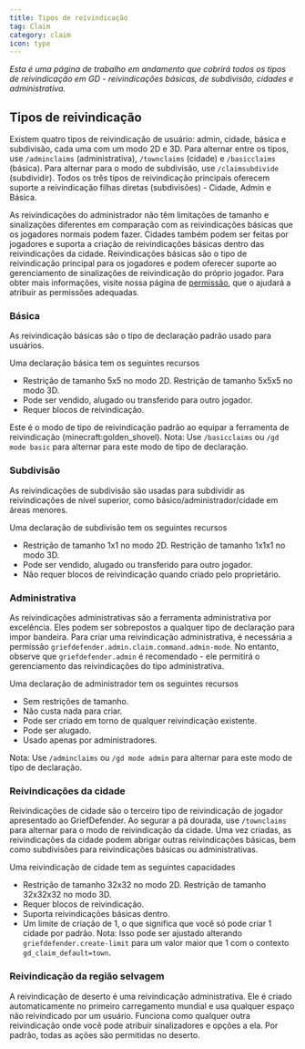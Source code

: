 ```yaml
---
title: Tipos de reivindicação
tag: Claim
category: claim
icon: type
---
```


_Esta é uma página de trabalho em andamento que cobrirá todos os tipos de reivindicação em GD - reivindicações básicas, de subdivisão, cidades e administrativa._

## Tipos de reivindicação
Existem quatro tipos de reivindicação de usuário: admin, cidade, básica e subdivisão, cada uma com um modo 2D e 3D. Para alternar entre os tipos, use `/adminclaims` (administrativa), `/townclaims` (cidade) e `/basicclaims` (básica). Para alternar para o modo de subdivisão, use `/claimsubdivide` (subdividir). Todos os três tipos de reivindicação principais oferecem suporte a reivindicação filhas diretas (subdivisões) - Cidade, Admin e Básica.

As reivindicações do administrador não têm limitações de tamanho e sinalizações diferentes em comparação com as reivindicações básicas que os jogadores normais podem fazer. Cidades também podem ser feitas por jogadores e suporta a criação de reivindicações básicas dentro das reivindicações da cidade. Reivindicações básicas são o tipo de reivindicação principal para os jogadores e podem oferecer suporte ao gerenciamento de sinalizações de reivindicação do próprio jogador. Para obter mais informações, visite nossa página de [permissão](https://github.com/bloodmc/GriefDefender/wiki/Permissions), que o ajudará a atribuir as permissões adequadas.

### Básica

As reivindicação básicas são o tipo de declaração padrão usado para usuários.

Uma declaração básica tem os seguintes recursos

* Restrição de tamanho 5x5 no modo 2D. Restrição de tamanho 5x5x5 no modo 3D.
* Pode ser vendido, alugado ou transferido para outro jogador.
* Requer blocos de reivindicação.

Este é o modo de tipo de reivindicação padrão ao equipar a ferramenta de reivindicação (minecraft:golden_shovel).
Nota: Use `/basicclaims` ou `/gd mode basic` para alternar para este modo de tipo de declaração.

### Subdivisão

As reivindicações de subdivisão são usadas para subdividir as reivindicações de nível superior, como básico/administrador/cidade em áreas menores.

Uma declaração de subdivisão tem os seguintes recursos

* Restrição de tamanho 1x1 no modo 2D. Restrição de tamanho 1x1x1 no modo 3D.
* Pode ser vendido, alugado ou transferido para outro jogador.
* Não requer blocos de reivindicação quando criado pelo proprietário.

### Administrativa

As reivindicações administrativas são a ferramenta administrativa por excelência. Eles podem ser sobrepostos a qualquer tipo de declaração para impor bandeira. Para criar uma reivindicação administrativa, é necessária a permissão `griefdefender.admin.claim.command.admin-mode`. No entanto, observe que `griefdefender.admin` é recomendado - ele permitirá o gerenciamento das reivindicações do tipo administrativa.

Uma declaração de administrador tem os seguintes recursos

* Sem restrições de tamanho.
* Não custa nada para criar.
* Pode ser criado em torno de qualquer reivindicação existente.
* Pode ser alugado.
* Usado apenas por administradores.

Nota: Use `/adminclaims` ou `/gd mode admin` para alternar para este modo de tipo de declaração.

### Reivindicações da cidade

Reivindicações de cidade são o terceiro tipo de reivindicação de jogador apresentado ao GriefDefender. Ao segurar a pá dourada, use `/townclaims` para alternar para o modo de reivindicação da cidade. Uma vez criadas, as reivindicações da cidade podem abrigar outras reivindicações básicas, bem como subdivisões para reivindicações básicas ou administrativas.

Uma reivindicação de cidade tem as seguintes capacidades

* Restrição de tamanho 32x32 no modo 2D. Restrição de tamanho 32x32x32 no modo 3D.
* Requer blocos de reivindicação.
* Suporta reivindicações básicas dentro.
* Um limite de criação de 1, o que significa que você só pode criar 1 cidade por padrão.
Nota: Isso pode ser ajustado alterando `griefdefender.create-limit` para um valor maior que 1 com o contexto `gd_claim_default=town`.

### Reivindicação da região selvagem

A reivindicação de deserto é uma reivindicação administrativa. Ele é criado automaticamente no primeiro carregamento mundial e usa qualquer espaço não reivindicado por um usuário. Funciona como qualquer outra reivindicação onde você pode atribuir sinalizadores e opções a ela. Por padrão, todas as ações são permitidas no deserto.